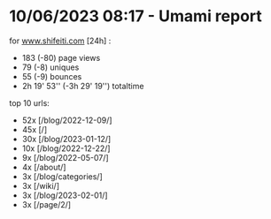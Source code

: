 # 10/06/2023 08:17 - Umami report
for www.shifeiti.com [24h] :

 - 183 (-80) page views
 - 79 (-8) uniques
 - 55 (-9) bounces
 - 2h 19' 53'' (-3h 29' 19'') totaltime


top 10 urls:
 - 52x [/blog/2022-12-09/]
 - 45x [/]
 - 30x [/blog/2023-01-12/]
 - 10x [/blog/2022-12-22/]
 - 9x [/blog/2022-05-07/]
 - 4x [/about/]
 - 3x [/blog/categories/]
 - 3x [/wiki/]
 - 3x [/blog/2023-02-01/]
 - 3x [/page/2/]


